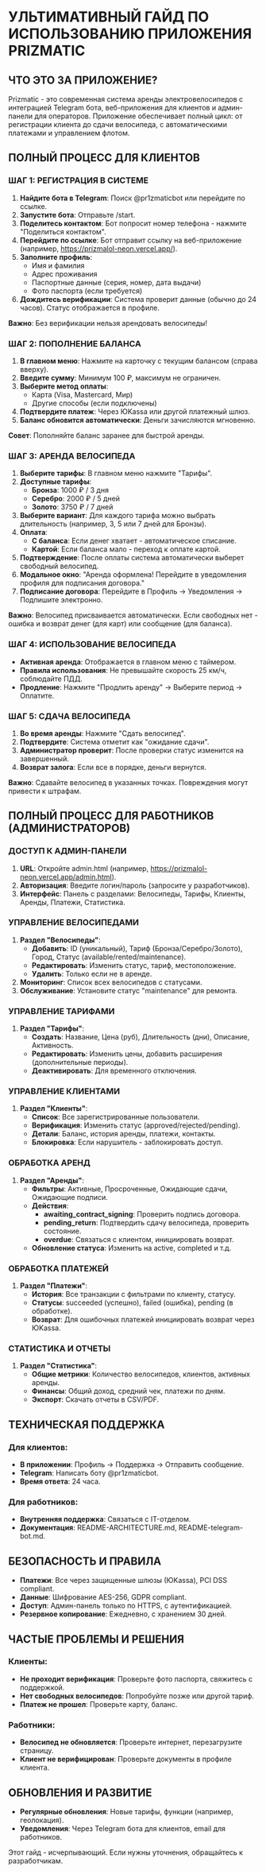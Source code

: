 # УЛЬТИМАТИВНЫЙ ГАЙД ПО ИСПОЛЬЗОВАНИЮ ПРИЛОЖЕНИЯ PRIZMATIC

## ЧТО ЭТО ЗА ПРИЛОЖЕНИЕ?

Prizmatic - это современная система аренды электровелосипедов с интеграцией Telegram бота, веб-приложения для клиентов и админ-панели для операторов. Приложение обеспечивает полный цикл: от регистрации клиента до сдачи велосипеда, с автоматическими платежами и управлением флотом.

## ПОЛНЫЙ ПРОЦЕСС ДЛЯ КЛИЕНТОВ

### ШАГ 1: РЕГИСТРАЦИЯ В СИСТЕМЕ

1. **Найдите бота в Telegram**: Поиск @pr1zmaticbot или перейдите по ссылке.
2. **Запустите бота**: Отправьте /start.
3. **Поделитесь контактом**: Бот попросит номер телефона - нажмите "Поделиться контактом".
4. **Перейдите по ссылке**: Бот отправит ссылку на веб-приложение (например, https://prizmalol-neon.vercel.app/).
5. **Заполните профиль**:
   - Имя и фамилия
   - Адрес проживания
   - Паспортные данные (серия, номер, дата выдачи)
   - Фото паспорта (если требуется)
6. **Дождитесь верификации**: Система проверит данные (обычно до 24 часов). Статус отображается в профиле.

**Важно**: Без верификации нельзя арендовать велосипеды!

### ШАГ 2: ПОПОЛНЕНИЕ БАЛАНСА

1. **В главном меню**: Нажмите на карточку с текущим балансом (справа вверху).
2. **Введите сумму**: Минимум 100 ₽, максимум не ограничен.
3. **Выберите метод оплаты**:
   - Карта (Visa, Mastercard, Мир)
   - Другие способы (если подключены)
4. **Подтвердите платеж**: Через ЮKassa или другой платежный шлюз.
5. **Баланс обновится автоматически**: Деньги зачисляются мгновенно.

**Совет**: Пополняйте баланс заранее для быстрой аренды.

### ШАГ 3: АРЕНДА ВЕЛОСИПЕДА

1. **Выберите тарифы**: В главном меню нажмите "Тарифы".
2. **Доступные тарифы**:
   - **Бронза**: 1000 ₽ / 3 дня
   - **Серебро**: 2000 ₽ / 5 дней
   - **Золото**: 3750 ₽ / 7 дней
3. **Выберите вариант**: Для каждого тарифа можно выбрать длительность (например, 3, 5 или 7 дней для Бронзы).
4. **Оплата**:
   - **С баланса**: Если денег хватает - автоматическое списание.
   - **Картой**: Если баланса мало - переход к оплате картой.
5. **Подтверждение**: После оплаты система автоматически выберет свободный велосипед.
6. **Модальное окно**: "Аренда оформлена! Перейдите в уведомления профиля для подписания договора."
7. **Подписание договора**: Перейдите в Профиль -> Уведомления -> Подпишите электронно.

**Важно**: Велосипед присваивается автоматически. Если свободных нет - ошибка и возврат денег (для карт) или сообщение (для баланса).

### ШАГ 4: ИСПОЛЬЗОВАНИЕ ВЕЛОСИПЕДА

- **Активная аренда**: Отображается в главном меню с таймером.
- **Правила использования**: Не превышайте скорость 25 км/ч, соблюдайте ПДД.
- **Продление**: Нажмите "Продлить аренду" -> Выберите период -> Оплатите.

### ШАГ 5: СДАЧА ВЕЛОСИПЕДА

1. **Во время аренды**: Нажмите "Сдать велосипед".
2. **Подтвердите**: Система отметит как "ожидание сдачи".
3. **Администратор проверит**: После проверки статус изменится на завершенный.
4. **Возврат залога**: Если все в порядке, деньги вернутся.

**Важно**: Сдавайте велосипед в указанных точках. Повреждения могут привести к штрафам.

## ПОЛНЫЙ ПРОЦЕСС ДЛЯ РАБОТНИКОВ (АДМИНИСТРАТОРОВ)

### ДОСТУП К АДМИН-ПАНЕЛИ

1. **URL**: Откройте admin.html (например, https://prizmalol-neon.vercel.app/admin.html).
2. **Авторизация**: Введите логин/пароль (запросите у разработчиков).
3. **Интерфейс**: Панель с разделами: Велосипеды, Тарифы, Клиенты, Аренды, Платежи, Статистика.

### УПРАВЛЕНИЕ ВЕЛОСИПЕДАМИ

1. **Раздел "Велосипеды"**:
   - **Добавить**: ID (уникальный), Тариф (Бронза/Серебро/Золото), Город, Статус (available/rented/maintenance).
   - **Редактировать**: Изменить статус, тариф, местоположение.
   - **Удалить**: Только если не в аренде.
2. **Мониторинг**: Список всех велосипедов с статусами.
3. **Обслуживание**: Установите статус "maintenance" для ремонта.

### УПРАВЛЕНИЕ ТАРИФАМИ

1. **Раздел "Тарифы"**:
   - **Создать**: Название, Цена (руб), Длительность (дни), Описание, Активность.
   - **Редактировать**: Изменить цены, добавить расширения (дополнительные периоды).
   - **Деактивировать**: Для временного отключения.

### УПРАВЛЕНИЕ КЛИЕНТАМИ

1. **Раздел "Клиенты"**:
   - **Список**: Все зарегистрированные пользователи.
   - **Верификация**: Изменить статус (approved/rejected/pending).
   - **Детали**: Баланс, история аренды, платежи, контакты.
   - **Блокировка**: Если нарушитель - заблокировать доступ.

### ОБРАБОТКА АРЕНД

1. **Раздел "Аренды"**:
   - **Фильтры**: Активные, Просроченные, Ожидающие сдачи, Ожидающие подписи.
   - **Действия**:
     - **awaiting_contract_signing**: Проверить подпись договора.
     - **pending_return**: Подтвердить сдачу велосипеда, проверить состояние.
     - **overdue**: Связаться с клиентом, инициировать возврат.
   - **Обновление статуса**: Изменить на active, completed и т.д.

### ОБРАБОТКА ПЛАТЕЖЕЙ

1. **Раздел "Платежи"**:
   - **История**: Все транзакции с фильтрами по клиенту, статусу.
   - **Статусы**: succeeded (успешно), failed (ошибка), pending (в обработке).
   - **Возврат**: Для ошибочных платежей инициировать возврат через ЮKassa.

### СТАТИСТИКА И ОТЧЕТЫ

1. **Раздел "Статистика"**:
   - **Общие метрики**: Количество велосипедов, клиентов, активных аренды.
   - **Финансы**: Общий доход, средний чек, платежи по дням.
   - **Экспорт**: Скачать отчеты в CSV/PDF.

## ТЕХНИЧЕСКАЯ ПОДДЕРЖКА

### Для клиентов:
- **В приложении**: Профиль -> Поддержка -> Отправить сообщение.
- **Telegram**: Написать боту @pr1zmaticbot.
- **Время ответа**: 24 часа.

### Для работников:
- **Внутренняя поддержка**: Связаться с IT-отделом.
- **Документация**: README-ARCHITECTURE.md, README-telegram-bot.md.

## БЕЗОПАСНОСТЬ И ПРАВИЛА

- **Платежи**: Все через защищенные шлюзы (ЮKassa), PCI DSS compliant.
- **Данные**: Шифрование AES-256, GDPR compliant.
- **Доступ**: Админ-панель только по HTTPS, с аутентификацией.
- **Резервное копирование**: Ежедневно, с хранением 30 дней.

## ЧАСТЫЕ ПРОБЛЕМЫ И РЕШЕНИЯ

### Клиенты:
- **Не проходит верификация**: Проверьте фото паспорта, свяжитесь с поддержкой.
- **Нет свободных велосипедов**: Попробуйте позже или другой тариф.
- **Платеж не прошел**: Проверьте карту, баланс.

### Работники:
- **Велосипед не обновляется**: Проверьте интернет, перезагрузите страницу.
- **Клиент не верифицирован**: Проверьте документы в профиле клиента.

## ОБНОВЛЕНИЯ И РАЗВИТИЕ

- **Регулярные обновления**: Новые тарифы, функции (например, геолокация).
- **Уведомления**: Через Telegram бота для клиентов, email для работников.

Этот гайд - исчерпывающий. Если нужны уточнения, обращайтесь к разработчикам.